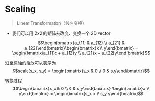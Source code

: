 &emsp;
# Scaling

>Linear Transformation（线性变换）
- 我们可以用 2x2 的矩阵去改变、变换一个 2D vector

$$\begin{bmatrix}a_{11} & a_{12} \\ a_{21} & a_{22}\end{bmatrix}\begin{bmatrix}x \\ y\end{bmatrix} = 
\begin{bmatrix}a_{11}x + a_{12}y \\ a_{21}x + a_{22}y\end{bmatrix}$$


沿坐标轴的缩放可以表示为
$$scale(s_x, s_y) = \begin{bmatrix}s_x & 0 \\ 0 & s_y\end{bmatrix}$$

转换过程
$$\begin{bmatrix}s_x & 0 \\ 0 & s_y\end{bmatrix}
\begin{bmatrix}x \\ y\end{bmatrix} = \begin{bmatrix}s_x x \\ s_y y\end{bmatrix}$$

